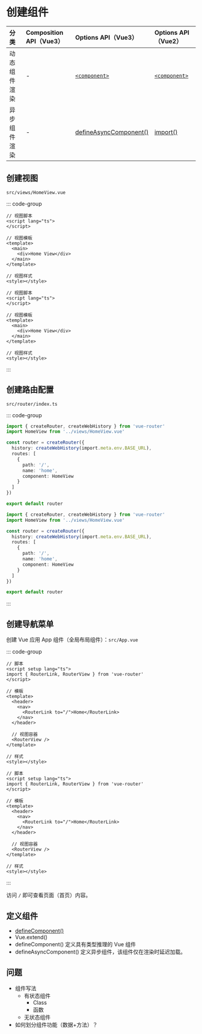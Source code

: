 # 创建组件

| 分类 | Composition API（Vue3）| Options API（Vue3）| Options API（Vue2）|
| :--- | :--- | :--- | :--- |
| 动态组件渲染 | - | [`<component>`](https://vuejs.org/api/built-in-special-elements.html#component) | [`<component>`](https://v2.cn.vuejs.org/v2/guide/components.html#%E5%8A%A8%E6%80%81%E7%BB%84%E4%BB%B6) |
| 异步组件渲染 | - | [defineAsyncComponent()](https://vuejs.org/api/general.html#defineasynccomponent) | [import()](https://v2.cn.vuejs.org/v2/guide/components-dynamic-async.html#%E5%BC%82%E6%AD%A5%E7%BB%84%E4%BB%B6) |


## 创建视图

`src/views/HomeView.vue`

::: code-group

```vue [Vue3]
// 视图脚本
<script lang="ts">
</script>

// 视图模板
<template>
  <main>
    <div>Home View</div>
  </main>
</template>

// 视图样式
<style></style>
```

```vue [Vue2]
// 视图脚本
<script lang="ts">
</script>

// 视图模板
<template>
  <main>
    <div>Home View</div>
  </main>
</template>

// 视图样式
<style></style>
```

:::

## 创建路由配置

`src/router/index.ts`

::: code-group

```typescript [Vue3]
import { createRouter, createWebHistory } from 'vue-router'
import HomeView from '../views/HomeView.vue'

const router = createRouter({
  history: createWebHistory(import.meta.env.BASE_URL),
  routes: [
    {
      path: '/',
      name: 'home',
      component: HomeView
    }
  ]
})

export default router
```

```typescript [Vue2]
import { createRouter, createWebHistory } from 'vue-router'
import HomeView from '../views/HomeView.vue'

const router = createRouter({
  history: createWebHistory(import.meta.env.BASE_URL),
  routes: [
    {
      path: '/',
      name: 'home',
      component: HomeView
    }
  ]
})

export default router
```

:::

## 创建导航菜单

创建 Vue 应用 App 组件（全局布局组件）：`src/App.vue`

::: code-group

```vue [Vue3]
// 脚本
<script setup lang="ts">
import { RouterLink, RouterView } from 'vue-router' 
</script>

// 模板
<template>
  <header>
    <nav>
      <RouterLink to="/">Home</RouterLink>
    </nav>
  </header>

  // 视图容器
  <RouterView />
</template>

// 样式
<style></style>
```

```vue [Vue2]
// 脚本
<script setup lang="ts">
import { RouterLink, RouterView } from 'vue-router' 
</script>

// 模板
<template>
  <header>
    <nav>
      <RouterLink to="/">Home</RouterLink>
    </nav>
  </header>

  // 视图容器
  <RouterView />
</template>

// 样式
<style></style>
```

:::

访问 `/` 即可查看页面（首页）内容。

## 定义组件

- [defineComponent()](https://vuejs.org/api/general.html#definecomponent)
- Vue.extend()
- defineComponent() 定义具有类型推理的 Vue 组件
- defineAsyncComponent() 定义异步组件，该组件仅在渲染时延迟加载。

## 问题

- 组件写法
  - 有状态组件
    - Class
    - 函数
  - 无状态组件
- 如何划分组件功能（数据+方法）？
